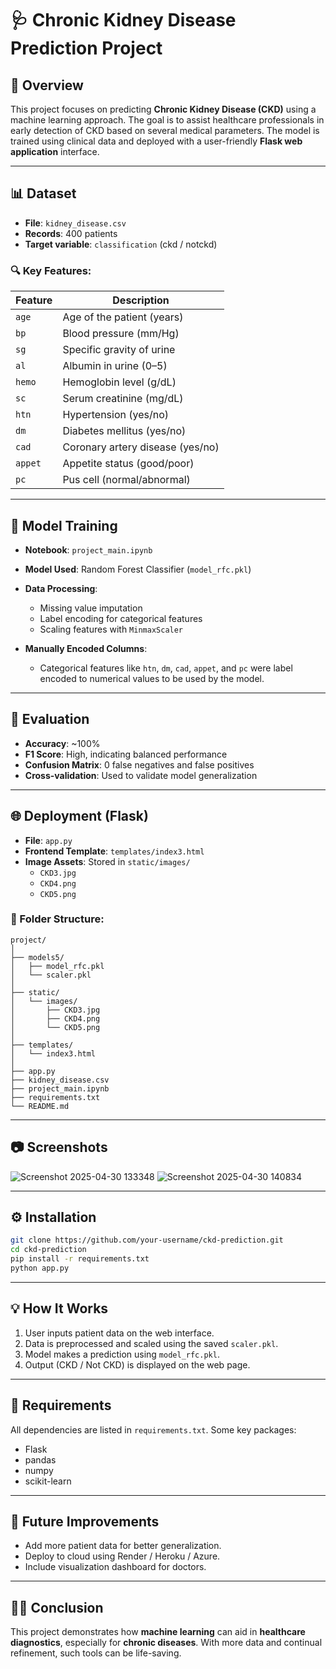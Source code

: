 
# 🩺 Chronic Kidney Disease Prediction Project

## 📌 Overview
This project focuses on predicting **Chronic Kidney Disease (CKD)** using a machine learning approach. The goal is to assist healthcare professionals in early detection of CKD based on several medical parameters. The model is trained using clinical data and deployed with a user-friendly **Flask web application** interface.

---

## 📊 Dataset

- **File**: `kidney_disease.csv`
- **Records**: 400 patients
- **Target variable**: `classification` (ckd / notckd)

### 🔍 Key Features:
| Feature | Description |
|---------|-------------|
| `age` | Age of the patient (years) |
| `bp` | Blood pressure (mm/Hg) |
| `sg` | Specific gravity of urine |
| `al` | Albumin in urine (0–5) |
| `hemo` | Hemoglobin level (g/dL) |
| `sc` | Serum creatinine (mg/dL) |
| `htn` | Hypertension (yes/no) |
| `dm` | Diabetes mellitus (yes/no) |
| `cad` | Coronary artery disease (yes/no) |
| `appet` | Appetite status (good/poor) |
| `pc` | Pus cell (normal/abnormal) |

---

## 🧠 Model Training

- **Notebook**: `project_main.ipynb`
- **Model Used**: Random Forest Classifier (`model_rfc.pkl`)
- **Data Processing**:
  - Missing value imputation
  - Label encoding for categorical features
  - Scaling features with `MinmaxScaler`

- **Manually Encoded Columns**:
  - Categorical features like `htn`, `dm`, `cad`, `appet`, and `pc` were label encoded to numerical values to be used by the model.

---

## 🧪 Evaluation

- **Accuracy**: ~100%
- **F1 Score**: High, indicating balanced performance
- **Confusion Matrix**: 0 false negatives and false positives
- **Cross-validation**: Used to validate model generalization

---

## 🌐 Deployment (Flask)

- **File**: `app.py`
- **Frontend Template**: `templates/index3.html`
- **Image Assets**: Stored in `static/images/`
  - `CKD3.jpg`
  - `CKD4.png`
  - `CKD5.png`

### 🔧 Folder Structure:
```
project/
│
├── models5/
│   ├── model_rfc.pkl
│   └── scaler.pkl
│
├── static/
│   └── images/
│       ├── CKD3.jpg
│       ├── CKD4.png
│       └── CKD5.png
│
├── templates/
│   └── index3.html
│
├── app.py
├── kidney_disease.csv
├── project_main.ipynb
├── requirements.txt
└── README.md
```

---

## 📷 Screenshots

![Screenshot 2025-04-30 133348](https://github.com/user-attachments/assets/cb5e82bc-6e82-4a66-8fc3-1b1dce90054c)
![Screenshot 2025-04-30 140834](https://github.com/user-attachments/assets/c1be3fd5-5d13-4113-9bff-5f5c453f5dd0)

---

## ⚙️ Installation

```bash
git clone https://github.com/your-username/ckd-prediction.git
cd ckd-prediction
pip install -r requirements.txt
python app.py
```

---

## 💡 How It Works

1. User inputs patient data on the web interface.
2. Data is preprocessed and scaled using the saved `scaler.pkl`.
3. Model makes a prediction using `model_rfc.pkl`.
4. Output (CKD / Not CKD) is displayed on the web page.

---

## 📁 Requirements

All dependencies are listed in `requirements.txt`. Some key packages:
- Flask
- pandas
- numpy
- scikit-learn
---

## 📣 Future Improvements

- Add more patient data for better generalization.
- Deploy to cloud using Render / Heroku / Azure.
- Include visualization dashboard for doctors.

---

## 👨‍⚕️ Conclusion

This project demonstrates how **machine learning** can aid in **healthcare diagnostics**, especially for **chronic diseases**. With more data and continual refinement, such tools can be life-saving.
